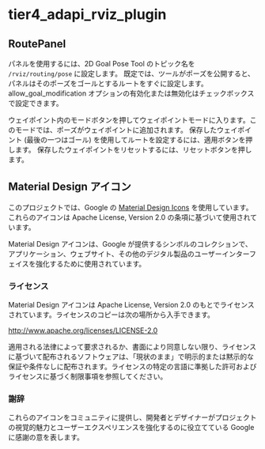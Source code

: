 # tier4_adapi_rviz_plugin

## RoutePanel

パネルを使用するには、2D Goal Pose Tool のトピック名を `/rviz/routing/pose` に設定します。
既定では、ツールがポーズを公開すると、パネルはそのポーズをゴールとするルートをすぐに設定します。
allow_goal_modification オプションの有効化または無効化はチェックボックスで設定できます。

ウェイポイント内のモードボタンを押してウェイポイントモードに入ります。このモードでは、ポーズがウェイポイントに追加されます。
保存したウェイポイント (最後の一つはゴール) を使用してルートを設定するには、適用ボタンを押します。
保存したウェイポイントをリセットするには、リセットボタンを押します。

## Material Design アイコン

このプロジェクトでは、Google の [Material Design Icons](https://developers.google.com/fonts/docs/material_symbols) を使用しています。これらのアイコンは Apache License, Version 2.0 の条項に基づいて使用されています。

Material Design アイコンは、Google が提供するシンボルのコレクションで、アプリケーション、ウェブサイト、その他のデジタル製品のユーザーインターフェイスを強化するために使用されています。

### ライセンス

Material Design アイコンは Apache License, Version 2.0 のもとでライセンスされています。ライセンスのコピーは次の場所から入手できます。

<http://www.apache.org/licenses/LICENSE-2.0>

適用される法律によって要求されるか、書面により同意しない限り、ライセンスに基づいて配布されるソフトウェアは、「現状のまま」で明示的または黙示的な保証や条件なしに配布されます。ライセンスの特定の言語に準拠した許可およびライセンスに基づく制限事項を参照してください。

### 謝辞

これらのアイコンをコミュニティに提供し、開発者とデザイナーがプロジェクトの視覚的魅力とユーザーエクスペリエンスを強化するのに役立てている Google に感謝の意を表します。

